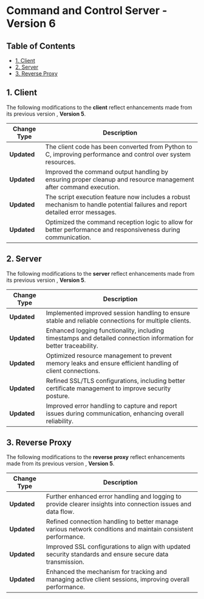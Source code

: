 # Command and Control Server - Version 6

## Table of Contents
- [1. Client](#1-client)
- [2. Server](#2-server)
- [3. Reverse Proxy](#3-reverse-proxy)

## 1. Client

The following modifications to the **client** reflect enhancements made from its previous version , **Version 5**.

| Change Type | Description |
|-------------|-------------|
| **Updated** | The client code has been converted from Python to C, improving performance and control over system resources. |
| **Updated** | Improved the command output handling by ensuring proper cleanup and resource management after command execution. |
| **Updated** | The script execution feature now includes a robust mechanism to handle potential failures and report detailed error messages. |
| **Updated** | Optimized the command reception logic to allow for better performance and responsiveness during communication. |

## 2. Server 

The following modifications to the **server** reflect enhancements made from its previous version , **Version 5**.

| Change Type | Description |
|-------------|-------------|
| **Updated** | Implemented improved session handling to ensure stable and reliable connections for multiple clients. |
| **Updated** | Enhanced logging functionality, including timestamps and detailed connection information for better traceability. |
| **Updated** | Optimized resource management to prevent memory leaks and ensure efficient handling of client connections. |
| **Updated** | Refined SSL/TLS configurations, including better certificate management to improve security posture. |
| **Updated** | Improved error handling to capture and report issues during communication, enhancing overall reliability. |

## 3. Reverse Proxy 

The following modifications to the **reverse proxy** reflect enhancements made from its previous version , **Version 5**.

| Change Type | Description |
|-------------|-------------|
| **Updated** | Further enhanced error handling and logging to provide clearer insights into connection issues and data flow. |
| **Updated** | Refined connection handling to better manage various network conditions and maintain consistent performance. |
| **Updated** | Improved SSL configurations to align with updated security standards and ensure secure data transmission. |
| **Updated** | Enhanced the mechanism for tracking and managing active client sessions, improving overall performance. |
